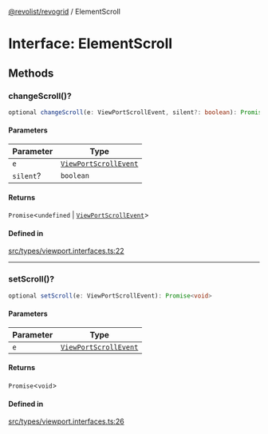 [@revolist/revogrid](README.md) / ElementScroll

# Interface: ElementScroll

## Methods

### changeScroll()?

```ts
optional changeScroll(e: ViewPortScrollEvent, silent?: boolean): Promise<undefined | ViewPortScrollEvent>
```

#### Parameters

| Parameter | Type |
| ------ | ------ |
| `e` | [`ViewPortScrollEvent`](TypeAlias.ViewPortScrollEvent.md) |
| `silent`? | `boolean` |

#### Returns

`Promise`\<`undefined` \| [`ViewPortScrollEvent`](TypeAlias.ViewPortScrollEvent.md)\>

#### Defined in

[src/types/viewport.interfaces.ts:22](https://github.com/revolist/revogrid/blob/b102ae971c99d2b260b571c48c9b2f785d580474/src/types/viewport.interfaces.ts#L22)

***

### setScroll()?

```ts
optional setScroll(e: ViewPortScrollEvent): Promise<void>
```

#### Parameters

| Parameter | Type |
| ------ | ------ |
| `e` | [`ViewPortScrollEvent`](TypeAlias.ViewPortScrollEvent.md) |

#### Returns

`Promise`\<`void`\>

#### Defined in

[src/types/viewport.interfaces.ts:26](https://github.com/revolist/revogrid/blob/b102ae971c99d2b260b571c48c9b2f785d580474/src/types/viewport.interfaces.ts#L26)
